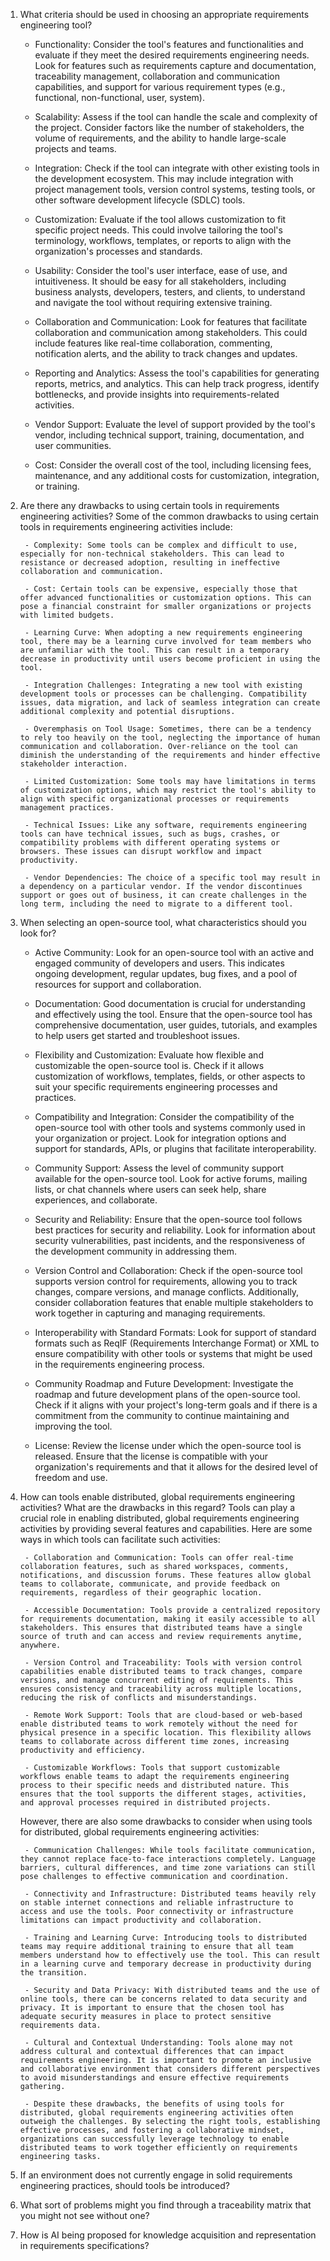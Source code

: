 1. What criteria should be used in choosing an appropriate requirements engineering tool?
    - Functionality: Consider the tool's features and functionalities and evaluate if they meet the desired requirements engineering needs. Look for features such as requirements capture and documentation, traceability management, collaboration and communication capabilities, and support for various requirement types (e.g., functional, non-functional, user, system).

    - Scalability: Assess if the tool can handle the scale and complexity of the project. Consider factors like the number of stakeholders, the volume of requirements, and the ability to handle large-scale projects and teams.

    - Integration: Check if the tool can integrate with other existing tools in the development ecosystem. This may include integration with project management tools, version control systems, testing tools, or other software development lifecycle (SDLC) tools.

    - Customization: Evaluate if the tool allows customization to fit specific project needs. This could involve tailoring the tool's terminology, workflows, templates, or reports to align with the organization's processes and standards.

    - Usability: Consider the tool's user interface, ease of use, and intuitiveness. It should be easy for all stakeholders, including business analysts, developers, testers, and clients, to understand and navigate the tool without requiring extensive training.

    - Collaboration and Communication: Look for features that facilitate collaboration and communication among stakeholders. This could include features like real-time collaboration, commenting, notification alerts, and the ability to track changes and updates.

    - Reporting and Analytics: Assess the tool's capabilities for generating reports, metrics, and analytics. This can help track progress, identify bottlenecks, and provide insights into requirements-related activities.

    - Vendor Support: Evaluate the level of support provided by the tool's vendor, including technical support, training, documentation, and user communities.

    - Cost: Consider the overall cost of the tool, including licensing fees, maintenance, and any additional costs for customization, integration, or training.

2. Are there any drawbacks to using certain tools in requirements engineering activities?
    Some of the common drawbacks to using certain tools in requirements engineering activities include:

        - Complexity: Some tools can be complex and difficult to use, especially for non-technical stakeholders. This can lead to resistance or decreased adoption, resulting in ineffective collaboration and communication.

        - Cost: Certain tools can be expensive, especially those that offer advanced functionalities or customization options. This can pose a financial constraint for smaller organizations or projects with limited budgets.

        - Learning Curve: When adopting a new requirements engineering tool, there may be a learning curve involved for team members who are unfamiliar with the tool. This can result in a temporary decrease in productivity until users become proficient in using the tool.

        - Integration Challenges: Integrating a new tool with existing development tools or processes can be challenging. Compatibility issues, data migration, and lack of seamless integration can create additional complexity and potential disruptions.

        - Overemphasis on Tool Usage: Sometimes, there can be a tendency to rely too heavily on the tool, neglecting the importance of human communication and collaboration. Over-reliance on the tool can diminish the understanding of the requirements and hinder effective stakeholder interaction.

        - Limited Customization: Some tools may have limitations in terms of customization options, which may restrict the tool's ability to align with specific organizational processes or requirements management practices.

        - Technical Issues: Like any software, requirements engineering tools can have technical issues, such as bugs, crashes, or compatibility problems with different operating systems or browsers. These issues can disrupt workflow and impact productivity.

        - Vendor Dependencies: The choice of a specific tool may result in a dependency on a particular vendor. If the vendor discontinues support or goes out of business, it can create challenges in the long term, including the need to migrate to a different tool.

3. When selecting an open-source tool, what characteristics should you look for?
    - Active Community: Look for an open-source tool with an active and engaged community of developers and users. This indicates ongoing development, regular updates, bug fixes, and a pool of resources for support and collaboration.

    - Documentation: Good documentation is crucial for understanding and effectively using the tool. Ensure that the open-source tool has comprehensive documentation, user guides, tutorials, and examples to help users get started and troubleshoot issues.

    - Flexibility and Customization: Evaluate how flexible and customizable the open-source tool is. Check if it allows customization of workflows, templates, fields, or other aspects to suit your specific requirements engineering processes and practices.

    - Compatibility and Integration: Consider the compatibility of the open-source tool with other tools and systems commonly used in your organization or project. Look for integration options and support for standards, APIs, or plugins that facilitate interoperability.

    - Community Support: Assess the level of community support available for the open-source tool. Look for active forums, mailing lists, or chat channels where users can seek help, share experiences, and collaborate.

    - Security and Reliability: Ensure that the open-source tool follows best practices for security and reliability. Look for information about security vulnerabilities, past incidents, and the responsiveness of the development community in addressing them.

    - Version Control and Collaboration: Check if the open-source tool supports version control for requirements, allowing you to track changes, compare versions, and manage conflicts. Additionally, consider collaboration features that enable multiple stakeholders to work together in capturing and managing requirements.

    - Interoperability with Standard Formats: Look for support of standard formats such as ReqIF (Requirements Interchange Format) or XML to ensure compatibility with other tools or systems that might be used in the requirements engineering process.

    - Community Roadmap and Future Development: Investigate the roadmap and future development plans of the open-source tool. Check if it aligns with your project's long-term goals and if there is a commitment from the community to continue maintaining and improving the tool.

    - License: Review the license under which the open-source tool is released. Ensure that the license is compatible with your organization's requirements and that it allows for the desired level of freedom and use.

4. How can tools enable distributed, global requirements engineering activities? What are the drawbacks in this regard?
    Tools can play a crucial role in enabling distributed, global requirements engineering activities by providing several features and capabilities. Here are some ways in which tools can facilitate such activities:

        - Collaboration and Communication: Tools can offer real-time collaboration features, such as shared workspaces, comments, notifications, and discussion forums. These features allow global teams to collaborate, communicate, and provide feedback on requirements, regardless of their geographic location.

        - Accessible Documentation: Tools provide a centralized repository for requirements documentation, making it easily accessible to all stakeholders. This ensures that distributed teams have a single source of truth and can access and review requirements anytime, anywhere.

        - Version Control and Traceability: Tools with version control capabilities enable distributed teams to track changes, compare versions, and manage concurrent editing of requirements. This ensures consistency and traceability across multiple locations, reducing the risk of conflicts and misunderstandings.

        - Remote Work Support: Tools that are cloud-based or web-based enable distributed teams to work remotely without the need for physical presence in a specific location. This flexibility allows teams to collaborate across different time zones, increasing productivity and efficiency.

        - Customizable Workflows: Tools that support customizable workflows enable teams to adapt the requirements engineering process to their specific needs and distributed nature. This ensures that the tool supports the different stages, activities, and approval processes required in distributed projects.

    However, there are also some drawbacks to consider when using tools for distributed, global requirements engineering activities:

        - Communication Challenges: While tools facilitate communication, they cannot replace face-to-face interactions completely. Language barriers, cultural differences, and time zone variations can still pose challenges to effective communication and coordination.

        - Connectivity and Infrastructure: Distributed teams heavily rely on stable internet connections and reliable infrastructure to access and use the tools. Poor connectivity or infrastructure limitations can impact productivity and collaboration.

        - Training and Learning Curve: Introducing tools to distributed teams may require additional training to ensure that all team members understand how to effectively use the tool. This can result in a learning curve and temporary decrease in productivity during the transition.

        - Security and Data Privacy: With distributed teams and the use of online tools, there can be concerns related to data security and privacy. It is important to ensure that the chosen tool has adequate security measures in place to protect sensitive requirements data.

        - Cultural and Contextual Understanding: Tools alone may not address cultural and contextual differences that can impact requirements engineering. It is important to promote an inclusive and collaborative environment that considers different perspectives to avoid misunderstandings and ensure effective requirements gathering.

        - Despite these drawbacks, the benefits of using tools for distributed, global requirements engineering activities often outweigh the challenges. By selecting the right tools, establishing effective processes, and fostering a collaborative mindset, organizations can successfully leverage technology to enable distributed teams to work together efficiently on requirements engineering tasks.

5. If an environment does not currently engage in solid requirements engineering practices, should tools be introduced?

6. What sort of problems might you find through a traceability matrix that you might not see without one?

7. How is AI being proposed for knowledge acquisition and representation in requirements specifications?